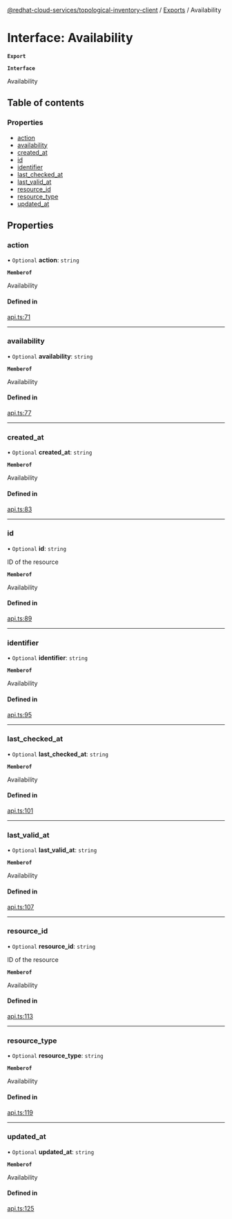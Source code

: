 [@redhat-cloud-services/topological-inventory-client](../README.md) / [Exports](../modules.md) / Availability

# Interface: Availability

**`Export`**

**`Interface`**

Availability

## Table of contents

### Properties

- [action](Availability.md#action)
- [availability](Availability.md#availability)
- [created\_at](Availability.md#created_at)
- [id](Availability.md#id)
- [identifier](Availability.md#identifier)
- [last\_checked\_at](Availability.md#last_checked_at)
- [last\_valid\_at](Availability.md#last_valid_at)
- [resource\_id](Availability.md#resource_id)
- [resource\_type](Availability.md#resource_type)
- [updated\_at](Availability.md#updated_at)

## Properties

### action

• `Optional` **action**: `string`

**`Memberof`**

Availability

#### Defined in

[api.ts:71](https://github.com/mkholjuraev/javascript-clients/blob/master/packages/topological-inventory/api.ts#L71)

___

### availability

• `Optional` **availability**: `string`

**`Memberof`**

Availability

#### Defined in

[api.ts:77](https://github.com/mkholjuraev/javascript-clients/blob/master/packages/topological-inventory/api.ts#L77)

___

### created\_at

• `Optional` **created\_at**: `string`

**`Memberof`**

Availability

#### Defined in

[api.ts:83](https://github.com/mkholjuraev/javascript-clients/blob/master/packages/topological-inventory/api.ts#L83)

___

### id

• `Optional` **id**: `string`

ID of the resource

**`Memberof`**

Availability

#### Defined in

[api.ts:89](https://github.com/mkholjuraev/javascript-clients/blob/master/packages/topological-inventory/api.ts#L89)

___

### identifier

• `Optional` **identifier**: `string`

**`Memberof`**

Availability

#### Defined in

[api.ts:95](https://github.com/mkholjuraev/javascript-clients/blob/master/packages/topological-inventory/api.ts#L95)

___

### last\_checked\_at

• `Optional` **last\_checked\_at**: `string`

**`Memberof`**

Availability

#### Defined in

[api.ts:101](https://github.com/mkholjuraev/javascript-clients/blob/master/packages/topological-inventory/api.ts#L101)

___

### last\_valid\_at

• `Optional` **last\_valid\_at**: `string`

**`Memberof`**

Availability

#### Defined in

[api.ts:107](https://github.com/mkholjuraev/javascript-clients/blob/master/packages/topological-inventory/api.ts#L107)

___

### resource\_id

• `Optional` **resource\_id**: `string`

ID of the resource

**`Memberof`**

Availability

#### Defined in

[api.ts:113](https://github.com/mkholjuraev/javascript-clients/blob/master/packages/topological-inventory/api.ts#L113)

___

### resource\_type

• `Optional` **resource\_type**: `string`

**`Memberof`**

Availability

#### Defined in

[api.ts:119](https://github.com/mkholjuraev/javascript-clients/blob/master/packages/topological-inventory/api.ts#L119)

___

### updated\_at

• `Optional` **updated\_at**: `string`

**`Memberof`**

Availability

#### Defined in

[api.ts:125](https://github.com/mkholjuraev/javascript-clients/blob/master/packages/topological-inventory/api.ts#L125)
